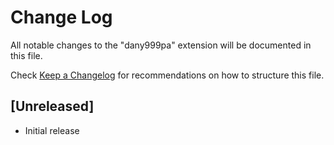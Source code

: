 # Change Log

All notable changes to the "dany999pa" extension will be documented in this file.

Check [Keep a Changelog](http://keepachangelog.com/) for recommendations on how to structure this file.

## [Unreleased]

- Initial release
